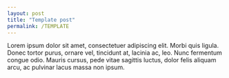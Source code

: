 ```yaml
---
layout: post
title: "Template post"
permalink: /TEMPLATE
---
```


Lorem ipsum dolor sit amet, consectetuer adipiscing elit. Morbi quis ligula. Donec tortor purus, ornare vel, tincidunt at, lacinia ac, leo. Nunc fermentum congue odio. Mauris cursus, pede vitae sagittis luctus, dolor felis aliquam arcu, ac pulvinar lacus massa non ipsum.

